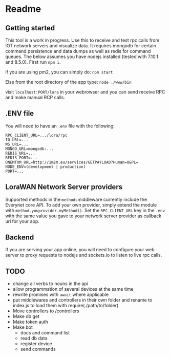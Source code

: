 # Readme

## Getting started

This tool is a work in progress. Use this to receive and test rpc calls from IOT network servers and visualize data. It requires mongodb for certain command persistence and data dumps as well as redis for command queues. The below assumes you have nodejs installed (tested with 7.10.1 and 8.5.0). First run `npm i`.

if you are using pm2, you can simply do: `npm start`

Else from the root directory of the app type: `node ./www/bin`

visit `localhost:PORT/lora` in your webrowser and you can send receive RPC and make manual RCP calls.

## .ENV file

You will need to have an `.env` file with the following:

```
RPC_CLIENT_URL=.../lora/rpc
IO_URL=...
WS_URL=...
MONGO_URL=mongodb:...
REDIS_URL=...
REDIS_PORT=...
ONEMTOM_URL=http://1m2m.eu/services/GETPAYLOAD?Human=0&PL=
NODE_ENV=(development | production)
PORT=...
```

## LoraWAN Network Server providers
Supported methods in the `methods`middleware currently include the Everynet core API. To add your own provider, simply extend the module with `method.youprovider.myMethod()`. Set the `RPC_CLIENT_URL` key in the `.env` with the same value you gave to your network server provider as callback url for your app.

## Backend
If you are serving your app online, you will need to configure your web server to proxy requests to nodejs and sockets.io to listen to live rpc calls.

## TODO

- change all verbs to nouns in the api
- allow programmation of several devices at the same time
- rewrite promises with `await` where applicable
- put middlewares and controllers in their own folder and rename to index.js to load them with require(./path/to/folder)
- Move controllers to /controllers
- Make db get
- Make token auth
- Make bot
  - docs and command list
  - read db data
  - register device
  - send commands
